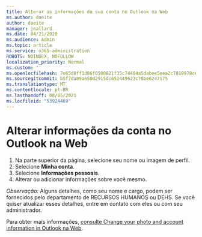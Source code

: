 ```yaml
---
title: Alterar as informações da sua conta no Outlook na Web
ms.author: daeite
author: daeite
manager: joallard
ms.date: 04/21/2020
ms.audience: Admin
ms.topic: article
ms.service: o365-administration
ROBOTS: NOINDEX, NOFOLLOW
localization_priority: Normal
ms.custom: ''
ms.openlocfilehash: 7e65d8ff1d86f0500821f35c74404a5dabee5eea2c7819978c6742355ba13000
ms.sourcegitcommit: b5f7da89a650d2915dc652449623c78be6247175
ms.translationtype: MT
ms.contentlocale: pt-BR
ms.lasthandoff: 08/05/2021
ms.locfileid: "53924469"
---
```

# <a name="change-account-information-in-outlook-on-the-web"></a>Alterar informações da conta no Outlook na Web

1. Na parte superior da página, selecione seu nome ou imagem de perfil.
1. Selecione **Minha conta**.
1. Selecione **Informações pessoais**.
1. Alterar ou adicionar informações sobre você mesmo.

*Observação:* Alguns detalhes, como seu nome e cargo, podem ser fornecidos pelo departamento de RECURSOS HUMANOS ou DEHS. Se você quiser atualizar esses detalhes, entre em contato com eles ou com seu administrador.

Para obter mais informações, [consulte Change your photo and account information in Outlook na Web](https://support.office.com/article/b2dbb289-851d-4bed-93c3-3e136f5659ec).